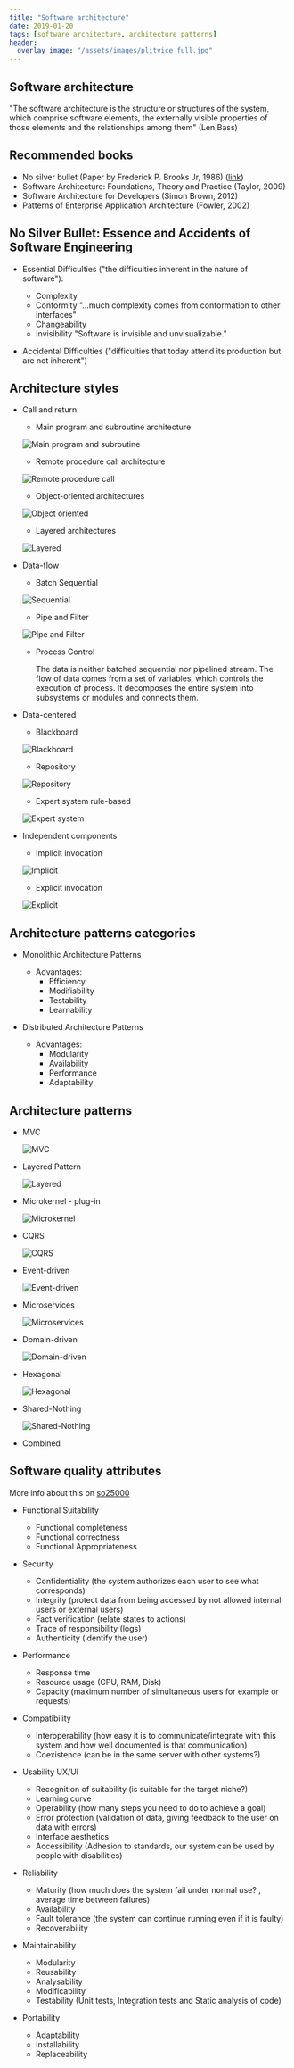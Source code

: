 ```yaml
---
title: "Software architecture"
date: 2019-01-20
tags: [software architecture, architecture patterns]
header:
  overlay_image: "/assets/images/plitvice_full.jpg"
---
```


## Software architecture

"The software architecture is the structure or structures of the system, which comprise software elements, the externally visible properties of those elements and the relationships among them" (Len Bass)

## Recommended books

* No silver bullet (Paper by Frederick P. Brooks Jr, 1986) ([link](http://www.cs.nott.ac.uk/~pszcah/G51ISS/Documents/NoSilverBullet.html))
* Software Architecture: Foundations, Theory and Practice (Taylor, 2009)
* Software Architecture for Developers (Simon Brown, 2012)
* Patterns of Enterprise Application Architecture (Fowler, 2002)


## No Silver Bullet: Essence and Accidents of Software Engineering

* Essential Difficulties ("the difficulties inherent in the nature of software"):
	* Complexity
	* Conformity "...much complexity comes from conformation to other interfaces"
	* Changeability
	* Invisibility "Software is invisible and unvisualizable."

* Accidental Difficulties ("difficulties that today attend its production but are not inherent")

## Architecture styles

* Call and return
	* Main program and subroutine architecture

  ![Main program and subroutine]({{site.url}}{{site.baseurl}}/assets/images/Architecture_styles_Main_program_subroutine.png)

	* Remote procedure call architecture

  ![Remote procedure call]({{site.url}}{{site.baseurl}}/assets/images/Architecture_styles_Remote_procedure_call.png)

	* Object-oriented architectures

  ![Object oriented]({{site.url}}{{site.baseurl}}/assets/images/Architecture_styles_Object_oriented.png)

	* Layered architectures

  ![Layered]({{site.url}}{{site.baseurl}}/assets/images/Architecture_styles_layers.png)

* Data-flow
	* Batch Sequential

  ![Sequential]({{site.url}}{{site.baseurl}}/assets/images/Architecture_styles_Data-flow_Batch_Sequential.png)

	* Pipe and Filter

  ![Pipe and Filter]({{site.url}}{{site.baseurl}}/assets/images/Architecture_styles_Data-flow_Pipe_Filter.png)

	* Process Control

		The data is neither batched sequential nor pipelined stream. The flow of data comes from a set of variables, which controls the execution of process. It decomposes the entire system into subsystems or modules and connects them.

* Data-centered
	* Blackboard

  ![Blackboard]({{site.url}}{{site.baseurl}}/assets/images/Architecture_styles_Data-centered_Blackboard.png)

	* Repository

  ![Repository]({{site.url}}{{site.baseurl}}/assets/images/Architecture_styles_Data-centered_Repository.png)

	* Expert system rule-based

  ![Expert system]({{site.url}}{{site.baseurl}}/assets/images/Architecture_styles_Data-centered_Expert_system.png)

* Independent components
	* Implicit invocation

  ![Implicit]({{site.url}}{{site.baseurl}}/assets/images/Architecture_styles_Independent_components_implicit.png)

	* Explicit invocation

  ![Explicit]({{site.url}}{{site.baseurl}}/assets/images/Architecture_styles_Independent_components_explicit.png)

## Architecture patterns categories

* Monolithic Architecture Patterns
	* Advantages:
		* Efficiency
		* Modifiability
		* Testability
		* Learnability

* Distributed Architecture Patterns
	* Advantages:
		* Modularity
		* Availability
		* Performance
		* Adaptability


## Architecture patterns

* MVC

	![MVC]({{site.url}}{{site.baseurl}}/assets/images/MVC.png)

* Layered Pattern

	![Layered]({{site.url}}{{site.baseurl}}/assets/images/Architecture_styles_layers.png)

* Microkernel - plug-in

	![Microkernel]({{site.url}}{{site.baseurl}}/assets/images/Microkernel_plug-in.png)

* CQRS

	![CQRS]({{site.url}}{{site.baseurl}}/assets/images/CQRS.png)

* Event-driven

	![Event-driven]({{site.url}}{{site.baseurl}}/assets/images/Architecture_styles_Independent_components_implicit.png)

* Microservices

	![Microservices]({{site.url}}{{site.baseurl}}/assets/images/Microservices.png)

* Domain-driven

	![Domain-driven]({{site.url}}{{site.baseurl}}/assets/images/Domain-driven.png)

* Hexagonal

	![Hexagonal]({{site.url}}{{site.baseurl}}/assets/images/Hexagonal.png)

* Shared-Nothing

	![Shared-Nothing]({{site.url}}{{site.baseurl}}/assets/images/Shared-Nothing.png)

* Combined


## Software quality attributes

More info about this on [so25000](http://iso25000.com/index.php/en/iso-25000-standards/iso-25010)

* Functional Suitability
	* Functional completeness
	* Functional correctness
	* Functional Appropriateness

* Security
	* Confidentiality (the system authorizes each user to see what corresponds)
	* Integrity (protect data from being accessed by not allowed internal users or external users)
	* Fact verification (relate states to actions)
	* Trace of responsibility (logs)
	* Authenticity (identify the user)

* Performance
	* Response time
	* Resource usage (CPU, RAM, Disk)
	* Capacity (maximum number of simultaneous users for example or requests)

* Compatibility
	* Interoperability (how easy it is to communicate/integrate with this system and how well documented is that communication) 
	* Coexistence (can be in the same server with other systems?)

* Usability UX/UI
	* Recognition of suitability (is suitable for the target niche?)
	* Learning curve
	* Operability (how many steps you need to do to achieve a goal)
	* Error protection (validation of data, giving feedback to the user on data with errors)
	* Interface aesthetics
	* Accessibility (Adhesion to standards, our system can be used by people with disabilities)

* Reliability
	* Maturity (how much does the system fail under normal use? , average time between failures)
	* Availability
	* Fault tolerance (the system can continue running even if it is faulty)
	* Recoverability

* Maintainability
	* Modularity
	* Reusability
	* Analysability
	* Modificability
	* Testability (Unit tests, Integration tests and Static analysis of code)

* Portability
	* Adaptability
	* Installability
	* Replaceability

